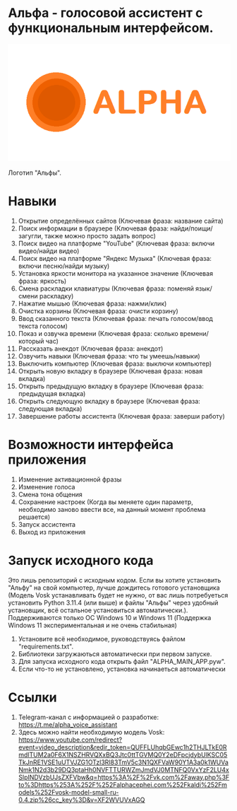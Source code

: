 # Альфа - голосовой ассистент с функциональным интерфейсом.
![screenshot](https://github.com/maxstepashka/Alpha-voice-assistant/blob/main/Alpha_voice_assistant_logo.png)

Логотип "Альфы".
# Навыки
1) Открытие определённых сайтов (Ключевая фраза: название сайта)
2) Поиск информации в браузере (Ключевая фраза: найди/поищи/загугли, также можно просто задать вопрос)
3) Поиск видео на платформе "YouTube" (Ключевая фраза: включи видео/найди видео)
4) Поиск видео на платформе "Яндекс Музыка" (Ключевая фраза: включи песню/найди музыку)
5) Установка яркости монитора на указанное значение (Ключевая фраза: яркость)
6) Смена раскладки клавиатуры (Ключевая фраза: поменяй язык/смени раскладку)
7) Нажатие мышью (Ключевая фраза: нажми/клик)
8) Очистка корзины (Ключевая фраза: очисти корзину)
9) Ввод сказанного текста (Ключевая фраза: печать голосом/ввод текста голосом)
10) Показ и озвучка времени (Ключевая фраза: сколько времени/который час)
11) Рассказать анекдот (Ключевая фраза: анекдот)
12) Озвучить навыки (Ключевая фраза: что ты умеешь/навыки)
13) Выключить компьютер (Ключевая фраза: выключи компьютер)
14) Открыть новую вкладку в браузере (Ключевая фраза: новая вкладка)
15) Открыть предыдущую вкладку в браузере (Ключевая фраза: предыдущая вкладка)
16) Открыть следующую вкладку в браузере (Ключевая фраза: следующая вкладка)
17) Завершение работы ассистента (Ключевая фраза: заверши работу)
# Возможности интерфейса приложения
1) Изменение активационной фразы
2) Изменение голоса
3) Смена тона общения
4) Сохранение настроек (Когда вы меняете один параметр, необходимо заново ввести все, на данный момент проблема решается)
5) Запуск ассистента
6) Выход из приложения
# Запуск исходного кода
Это лишь репозиторий с исходным кодом. Если вы хотите установить "Альфу" на свой компьютер, лучше дождитесь готового установщика (Модель Vosk устанавливать будет не нужно, от вас лишь потребуеться установить Python 3.11.4 (или выше) и файлы "Альфы" через удобный установщик, всё остальное установиться автоматически.).
Поддерживаются только ОС Windows 10 и Windows 11 (Поддержка Windows 11 экспериментальная и не очень стабильная)
1) Установите всё необходимое, руководствуясь файлом "requirements.txt".
2) Библиотеки загружаються автоматически при первом запуске.
3) Для запуска исходного кода открыть файл "ALPHA_MAIN_APP.pyw".
4) Если что-то не установлено, установка начинаеться автоматически
# Ссылки
1) Telegram-канал с информацией о разработке: https://t.me/alpha_voice_assistant
2) Здесь можно найти необходимую модель Vosk: https://www.youtube.com/redirect?event=video_description&redir_token=QUFFLUhqbGEwc1h2THJLTkE0RmdlTUM2a0F6X1NSZHRVQXxBQ3Jtc0ttTGVMQ0Y2eDFpcjdybUlKSC05TkJnRE1VSE1uUTVJZG1OTzl3Rl83TmV5c3N1QXFVaW90Y1A3a0k1WUVaNmk1N2d3b29DQ3ptaHh0NVFTTURWZmJmdVJ0MTNFQ0VxYzF2LU4xSlpINDVzbUJsZXFVbw&q=https%3A%2F%2Fvk.com%2Faway.php%3Fto%3Dhttps%253A%252F%252Falphacephei.com%252Fkaldi%252Fmodels%252Fvosk-model-small-ru-0.4.zip%26cc_key%3D&v=XF2WVUVxAGQ
